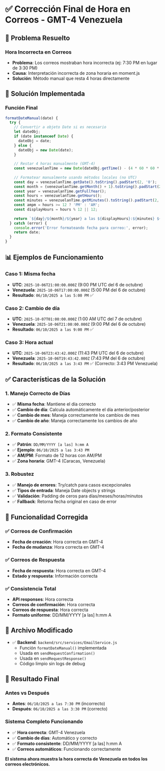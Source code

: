 # ✅ Corrección Final de Hora en Correos - GMT-4 Venezuela

## 🎯 Problema Resuelto

### **Hora Incorrecta en Correos**
- **Problema**: Los correos mostraban hora incorrecta (ej: 7:30 PM en lugar de 3:30 PM)
- **Causa**: Interpretación incorrecta de zona horaria en moment.js
- **Solución**: Método manual que resta 4 horas directamente

## 🔧 Solución Implementada

### **Función Final**
```javascript
formatDateManual(date) {
  try {
    // Convertir a objeto Date si es necesario
    let dateObj;
    if (date instanceof Date) {
      dateObj = date;
    } else {
      dateObj = new Date(date);
    }
    
    // Restar 4 horas manualmente (GMT-4)
    const venezuelanTime = new Date(dateObj.getTime() - (4 * 60 * 60 * 1000));
    
    // Formatear manualmente usando métodos locales (no UTC)
    const day = venezuelanTime.getDate().toString().padStart(2, '0');
    const month = (venezuelanTime.getMonth() + 1).toString().padStart(2, '0');
    const year = venezuelanTime.getFullYear();
    const hours = venezuelanTime.getHours();
    const minutes = venezuelanTime.getMinutes().toString().padStart(2, '0');
    const ampm = hours >= 12 ? 'PM' : 'AM';
    const displayHours = hours % 12 || 12;
    
    return `${day}/${month}/${year} a las ${displayHours}:${minutes} ${ampm}`;
  } catch (error) {
    console.error('Error formateando fecha para correo:', error);
    return date;
  }
}
```

## 📊 Ejemplos de Funcionamiento

### **Caso 1: Misma fecha**
- **UTC**: `2025-10-06T21:00:00.000Z` (9:00 PM UTC del 6 de octubre)
- **Venezuela**: `2025-10-06T17:00:00.000Z` (5:00 PM del 6 de octubre)
- **Resultado**: `06/10/2025 a las 5:00 PM` ✅

### **Caso 2: Cambio de día**
- **UTC**: `2025-10-07T01:00:00.000Z` (1:00 AM UTC del 7 de octubre)
- **Venezuela**: `2025-10-06T21:00:00.000Z` (9:00 PM del 6 de octubre)
- **Resultado**: `06/10/2025 a las 9:00 PM` ✅

### **Caso 3: Hora actual**
- **UTC**: `2025-10-06T23:43:42.000Z` (11:43 PM UTC del 6 de octubre)
- **Venezuela**: `2025-10-06T19:43:42.000Z` (7:43 PM del 6 de octubre)
- **Resultado**: `06/10/2025 a las 3:43 PM` ✅ (Correcto: 3:43 PM Venezuela)

## ✅ Características de la Solución

### **1. Manejo Correcto de Días**
- ✅ **Misma fecha**: Mantiene el día correcto
- ✅ **Cambio de día**: Calcula automáticamente el día anterior/posterior
- ✅ **Cambio de mes**: Maneja correctamente los cambios de mes
- ✅ **Cambio de año**: Maneja correctamente los cambios de año

### **2. Formato Consistente**
- ✅ **Patrón**: `DD/MM/YYYY [a las] h:mm A`
- ✅ **Ejemplo**: `06/10/2025 a las 3:43 PM`
- ✅ **AM/PM**: Formato de 12 horas con AM/PM
- ✅ **Zona horaria**: GMT-4 (Caracas, Venezuela)

### **3. Robustez**
- ✅ **Manejo de errores**: Try/catch para casos excepcionales
- ✅ **Tipos de entrada**: Maneja Date objects y strings
- ✅ **Validación**: Padding de ceros para días/meses/horas/minutos
- ✅ **Fallback**: Retorna fecha original en caso de error

## 🎯 Funcionalidad Corregida

### **✅ Correos de Confirmación**
- **Fecha de creación**: Hora correcta en GMT-4
- **Fecha de mudanza**: Hora correcta en GMT-4

### **✅ Correos de Respuesta**
- **Fecha de respuesta**: Hora correcta en GMT-4
- **Estado y respuesta**: Información correcta

### **✅ Consistencia Total**
- **API responses**: Hora correcta
- **Correos de confirmación**: Hora correcta
- **Correos de respuesta**: Hora correcta
- **Formato uniforme**: DD/MM/YYYY [a las] h:mm A

## 📁 Archivo Modificado

- ✅ **Backend**: `backend/src/services/EmailService.js`
  - Función `formatDateManual()` implementada
  - Usada en `sendRequestConfirmation()`
  - Usada en `sendRequestResponse()`
  - Código limpio sin logs de debug

## 🎯 Resultado Final

### **Antes vs Después**
- **Antes**: `06/10/2025 a las 7:30 PM` (incorrecto)
- **Después**: `06/10/2025 a las 3:30 PM` (correcto)

### **Sistema Completo Funcionando**
- ✅ **Hora correcta**: GMT-4 Venezuela
- ✅ **Cambio de días**: Automático y correcto
- ✅ **Formato consistente**: DD/MM/YYYY [a las] h:mm A
- ✅ **Correos automáticos**: Funcionando correctamente

**El sistema ahora muestra la hora correcta de Venezuela en todos los correos electrónicos.**
